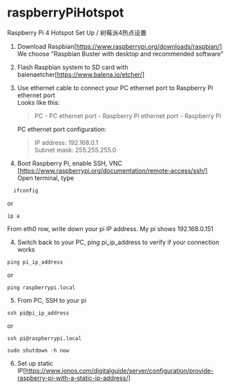 # raspberryPiHotspot
Raspberry Pi 4 Hotspot Set Up / 树莓派4热点设置

1. Download Raspbian[https://www.raspberrypi.org/downloads/raspbian/]  
We choose "Raspbian Buster with desktop and recommended software"

2. Flash Raspbian system to SD card with balenaetcher[https://www.balena.io/etcher/]

3. Use ethernet cable to connect your PC ethernet port to Raspberry Pi ethernet port  
  Looks like this:
    >PC - PC ethernet port - Raspberry Pi ethernet port - Raspberry Pi

    PC ethernet port configuration:  
    >IP address: 192.168.0.1  
Subnet mask: 255.255.255.0

4. Boot Raspberry Pi, enable SSH, VNC [https://www.raspberrypi.org/documentation/remote-access/ssh/]  
Open terminal, type 
```
  ifconfig
```
or
```
ip a
```
From eth0 row, write down your pi IP address. My pi shows 192.168.0.151

4. Switch back to your PC, ping pi_ip_address to verify if your connection works
```
ping pi_ip_address
```
or
```
ping raspberrypi.local
```

5. From PC, SSH to your pi
```
ssh pi@pi_ip_address
```
or
```
ssh pi@raspberrypi.local
```
```
sudo shutdown -h now
```

6. Set up static IP[https://www.ionos.com/digitalguide/server/configuration/provide-raspberry-pi-with-a-static-ip-address/]


